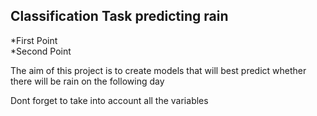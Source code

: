 ## Classification Task predicting rain

*First Point <br>
*Second Point <br>

The aim of this project is to create models that will best predict whether there will be rain on the following day

Dont forget to take into account all the variables
